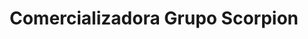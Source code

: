 ---
title: "Comercializadora Grupo Scorpion"
url: /ixtapaluca/comercializadora-grupo-scorpion/
shop: Supermarkt
---